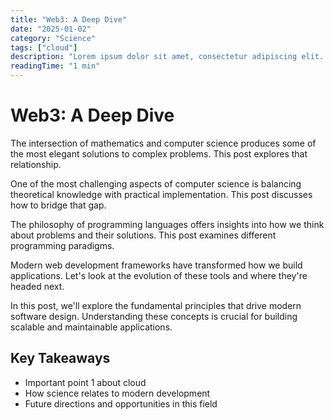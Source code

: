 ```yaml
---
title: "Web3: A Deep Dive"
date: "2025-01-02"
category: "Science"
tags: ["cloud"]
description: "Lorem ipsum dolor sit amet, consectetur adipiscing elit. Sed efficitur nunc vel eros tincidunt, id fringilla justo tinci..."
readingTime: "1 min"
---
```


# Web3: A Deep Dive

The intersection of mathematics and computer science produces some of the most elegant solutions to complex problems. This post explores that relationship.

One of the most challenging aspects of computer science is balancing theoretical knowledge with practical implementation. This post discusses how to bridge that gap.

The philosophy of programming languages offers insights into how we think about problems and their solutions. This post examines different programming paradigms.

Modern web development frameworks have transformed how we build applications. Let's look at the evolution of these tools and where they're headed next.

In this post, we'll explore the fundamental principles that drive modern software design. Understanding these concepts is crucial for building scalable and maintainable applications.

## Key Takeaways

- Important point 1 about cloud
- How science relates to modern development
- Future directions and opportunities in this field
